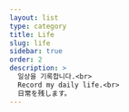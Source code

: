 ```yaml
---
layout: list
type: category
title: Life
slug: life
sidebar: true
order: 2
description: >
  일상을 기록합니다.<br>
  Record my daily life.<br>
  日常を残します。
---
```

